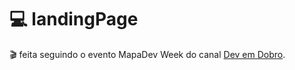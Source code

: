 # 💻 landingPage
🎬 feita seguindo o evento MapaDev Week do canal [Dev em Dobro](https://www.youtube.com/c/DevemDobro).<br> 
